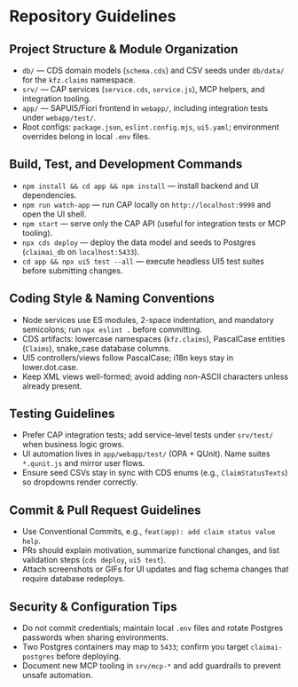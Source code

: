 # Repository Guidelines

## Project Structure & Module Organization
- `db/` — CDS domain models (`schema.cds`) and CSV seeds under `db/data/` for the `kfz.claims` namespace.
- `srv/` — CAP services (`service.cds`, `service.js`), MCP helpers, and integration tooling.
- `app/` — SAPUI5/Fiori frontend in `webapp/`, including integration tests under `webapp/test/`.
- Root configs: `package.json`, `eslint.config.mjs`, `ui5.yaml`; environment overrides belong in local `.env` files.

## Build, Test, and Development Commands
- `npm install && cd app && npm install` — install backend and UI dependencies.
- `npm run watch-app` — run CAP locally on `http://localhost:9999` and open the UI shell.
- `npm start` — serve only the CAP API (useful for integration tests or MCP tooling).
- `npx cds deploy` — deploy the data model and seeds to Postgres (`claimai_db` on `localhost:5433`).
- `cd app && npx ui5 test --all` — execute headless UI5 test suites before submitting changes.

## Coding Style & Naming Conventions
- Node services use ES modules, 2-space indentation, and mandatory semicolons; run `npx eslint .` before committing.
- CDS artifacts: lowercase namespaces (`kfz.claims`), PascalCase entities (`Claims`), snake_case database columns.
- UI5 controllers/views follow PascalCase; i18n keys stay in lower.dot.case.
- Keep XML views well-formed; avoid adding non-ASCII characters unless already present.

## Testing Guidelines
- Prefer CAP integration tests; add service-level tests under `srv/test/` when business logic grows.
- UI automation lives in `app/webapp/test/` (OPA + QUnit). Name suites `*.qunit.js` and mirror user flows.
- Ensure seed CSVs stay in sync with CDS enums (e.g., `ClaimStatusTexts`) so dropdowns render correctly.

## Commit & Pull Request Guidelines
- Use Conventional Commits, e.g., `feat(app): add claim status value help`.
- PRs should explain motivation, summarize functional changes, and list validation steps (`cds deploy`, `ui5 test`).
- Attach screenshots or GIFs for UI updates and flag schema changes that require database redeploys.

## Security & Configuration Tips
- Do not commit credentials; maintain local `.env` files and rotate Postgres passwords when sharing environments.
- Two Postgres containers may map to `5433`; confirm you target `claimai-postgres` before deploying.
- Document new MCP tooling in `srv/mcp-*` and add guardrails to prevent unsafe automation.
